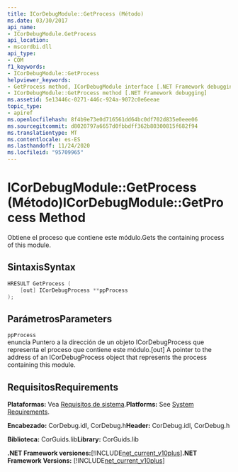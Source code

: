 ```yaml
---
title: ICorDebugModule::GetProcess (Método)
ms.date: 03/30/2017
api_name:
- ICorDebugModule.GetProcess
api_location:
- mscordbi.dll
api_type:
- COM
f1_keywords:
- ICorDebugModule::GetProcess
helpviewer_keywords:
- GetProcess method, ICorDebugModule interface [.NET Framework debugging]
- ICorDebugModule::GetProcess method [.NET Framework debugging]
ms.assetid: 5e13446c-0271-446c-924a-9072c0e6eeae
topic_type:
- apiref
ms.openlocfilehash: 8f4b9e73e0d716561dd64bc0df702d835e0eee06
ms.sourcegitcommit: d8020797a6657d0fbbdff362b80300815f682f94
ms.translationtype: MT
ms.contentlocale: es-ES
ms.lasthandoff: 11/24/2020
ms.locfileid: "95709965"
---
```

# <a name="icordebugmodulegetprocess-method"></a><span data-ttu-id="e5bff-102">ICorDebugModule::GetProcess (Método)</span><span class="sxs-lookup"><span data-stu-id="e5bff-102">ICorDebugModule::GetProcess Method</span></span>

<span data-ttu-id="e5bff-103">Obtiene el proceso que contiene este módulo.</span><span class="sxs-lookup"><span data-stu-id="e5bff-103">Gets the containing process of this module.</span></span>  
  
## <a name="syntax"></a><span data-ttu-id="e5bff-104">Sintaxis</span><span class="sxs-lookup"><span data-stu-id="e5bff-104">Syntax</span></span>  
  
```cpp  
HRESULT GetProcess (  
    [out] ICorDebugProcess **ppProcess  
);  
```  
  
## <a name="parameters"></a><span data-ttu-id="e5bff-105">Parámetros</span><span class="sxs-lookup"><span data-stu-id="e5bff-105">Parameters</span></span>  

 `ppProcess`  
 <span data-ttu-id="e5bff-106">enuncia Puntero a la dirección de un objeto ICorDebugProcess que representa el proceso que contiene este módulo.</span><span class="sxs-lookup"><span data-stu-id="e5bff-106">[out] A pointer to the address of an ICorDebugProcess object that represents the process containing this module.</span></span>  
  
## <a name="requirements"></a><span data-ttu-id="e5bff-107">Requisitos</span><span class="sxs-lookup"><span data-stu-id="e5bff-107">Requirements</span></span>  

 <span data-ttu-id="e5bff-108">**Plataformas:** Vea [Requisitos de sistema](../../get-started/system-requirements.md).</span><span class="sxs-lookup"><span data-stu-id="e5bff-108">**Platforms:** See [System Requirements](../../get-started/system-requirements.md).</span></span>  
  
 <span data-ttu-id="e5bff-109">**Encabezado:** CorDebug.idl, CorDebug.h</span><span class="sxs-lookup"><span data-stu-id="e5bff-109">**Header:** CorDebug.idl, CorDebug.h</span></span>  
  
 <span data-ttu-id="e5bff-110">**Biblioteca:** CorGuids.lib</span><span class="sxs-lookup"><span data-stu-id="e5bff-110">**Library:** CorGuids.lib</span></span>  
  
 <span data-ttu-id="e5bff-111">**.NET Framework versiones:**[!INCLUDE[net_current_v10plus](../../../../includes/net-current-v10plus-md.md)]</span><span class="sxs-lookup"><span data-stu-id="e5bff-111">**.NET Framework Versions:** [!INCLUDE[net_current_v10plus](../../../../includes/net-current-v10plus-md.md)]</span></span>
